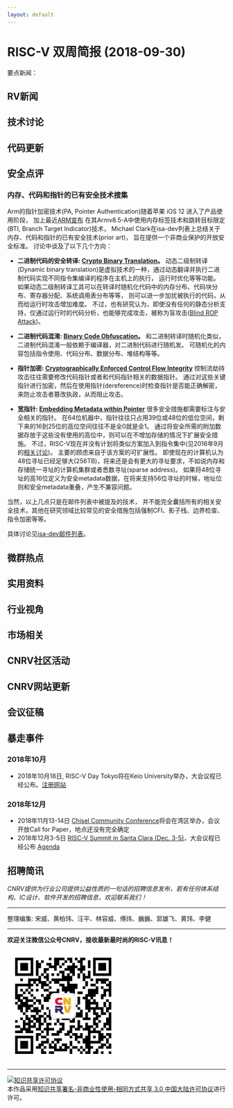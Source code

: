 ```yaml
---
layout: default
---
```


# RISC-V 双周简报 (2018-09-30)

要点新闻：

## RV新闻

## 技术讨论

## 代码更新

## 安全点评

### 内存、代码和指针的已有安全技术搜集

Arm的指针加密技术(PA, Pointer Authentication)随着苹果 iOS 12 进入了产品使用阶段，
加上最近[ARM宣布](https://community.arm.com/processors/b/blog/posts/arm-a-profile-architecture-2018-developments-armv85a)
在其Armv8.5-A中使用内存标签技术和跳转目标限定(BTI, Branch Target Indicator)技术，
Michael Clark在isa-dev列表上总结关于内存、代码和指针的已有安全技术(prior art)，
旨在提供一个非商业保护的开放安全标准。
讨论中谈及了以下几个方向：

- **二进制代码的安全转译: [Crypto Binary Translation](https://github.com/michaeljclark/rv8/blob/master/doc/src/bintrans.md)。**
动态二级制转译(Dynamic binary translation)是虚拟技术的一种，通过动态翻译并执行二进制代码实现不同指令集编译的程序在主机上的执行，
运行时优化等等功能。
如果动态二级制转译工具可以在转译时随机化代码中的内存分布、代码块分布、寄存器分配、系统调用表分布等等，
则可以进一步加扰被执行的代码，从而给运行时攻击增加难度。
不过，也有研究认为，即使没有任何的静态分析支持，仅通过运行时的代码分析，也能够完成攻击，被称为盲攻击([Blind ROP Attack](http://www.scs.stanford.edu/brop/bittau-brop.pdf))。

- **二进制代码混淆: [Binary Code Obfuscation](https://www.ics.uci.edu/~perl/automated_software_diversity.pdf)。**
和二进制转译时随机化类似，二进制代码混淆一般依赖于编译器，对二进制代码进行随机发。
可随机化的内容包括指令使用、代码分布、数据分布、堆结构等等。

- **指针加密: [Cryptographically Enforced Control Flow Integrity](https://arxiv.org/pdf/1408.1451.pdf)**
控制流劫持攻击往往需要修改代码指针或者和代码指针相关的数据指针。
通过对这些关键指针进行加密，然后在使用指针(dereference)时检查指针是否能正确解密，来防止攻击者篡改执政，从而阻止攻击。

- **宽指针: [Embedding Metadata within Pointer](http://www.crash-safe.org/assets/fatptr_ccs2013.pdf)**
很多安全措施都需要标注与安全相关的指针。
在64位机器中，指针往往只占用39位或48位的低位空间，剩下来的16到25位的高位空间往往不是全0就是全1。
通过将安全所需的附加数据存放于这些没有使用的高位中，则可以在不增加存储的情况下扩展安全措施。
不过，RISC-V现在并没有计划将类似方案加入到指令集中(见2016年9月的[相关讨论](https://groups.google.com/a/groups.riscv.org/d/msg/isa-dev/Pm9mso-urM8/8v8733ObDAAJ))。
主要的顾虑来自于该方案的可扩展性。
即使现在的计算机认为48位寻址已经足够大(256TB)，将来还是会有更大的寻址要求，不如说内存和存储统一寻址的计算机集群或者悉数寻址(sparse address)。
如果将48位寻址的高16位定义为安全metadata数据，在将来支持56位寻址的时候，地址位则和安全metadata重叠，产生不兼容问题。

当然，以上几点只是在邮件列表中被提及的技术，
并不能完全囊括所有的相关安全技术，其他在研究领域比较常见的安全措施包括强制CFI、影子栈、边界检查、指令加密等等。

具体讨论见[isa-dev邮件列表](https://groups.google.com/a/groups.riscv.org/d/msg/isa-dev/dldr_7j6t8k/KI0HUqHSCQAJ)。

## 微群热点

## 实用资料

## 行业视角

## 市场相关

## CNRV社区活动

## CNRV网站更新

## 会议征稿


## 暴走事件

### 2018年10月

- 2018年10月18日, RISC-V Day Tokyo将在Keio University举办，大会议程已经公布。[注册网站](https://tmt.knect365.com/risc-v-day-tokyo/)

### 2018年12月

- 2018年11月13-14日 [Chisel Community Conference](https://chisel.eecs.berkeley.edu/blog/?p=200)将会在湾区举办，会议开放Call for Paper，地点还没有完全确定
- 2018年12月3-5日 [RISC-V Summit in Santa Clara (Dec. 3-5)](http://cts.businesswire.com/ct/CT?id=smartlink&url=https%3A%2F%2Ftmt.knect365.com%2Frisc-v-summit%2F&esheet=51792917&newsitemid=20180423005251&lan=en-US&anchor=RISC-V+Summit+in+Santa+Clara&index=4&md5=88ca965085b5b1b9b6ea996333f27e44)，大会议程已经公布 [Agenda](https://tmt.knect365.com/risc-v-summit/agenda/2)

## 招聘简讯

_CNRV提供为行业公司提供公益性质的一句话的招聘信息发布，若有任何体系结构、IC设计、软件开发的招聘信息，欢迎联系我们！_

----

整理编集: 宋威、黄柏玮、汪平、林容威、傅炜、巍巍、郭雄飞、黄玮、李健

----

**欢迎关注微信公众号CNRV，接收最新最时尚的RISC-V讯息！**

![CNRV微信公众号](/assets/images/cnrv_qr.png)

----

<a rel="license" href="http://creativecommons.org/licenses/by-nc-sa/3.0/cn/"><img alt="知识共享许可协议" style="border-width:0" src="https://i.creativecommons.org/l/by-nc-sa/3.0/cn/80x15.png" /></a><br />本作品采用<a rel="license" href="http://creativecommons.org/licenses/by-nc-sa/3.0/cn/">知识共享署名-非商业性使用-相同方式共享 3.0 中国大陆许可协议</a>进行许可。

